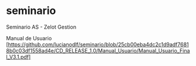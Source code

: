 # seminario
Seminario AS - Zelot Gestion

Manual de Usuario [https://github.com/lucianodlf/seminario/blob/25cb00eba4dc2c1d9adf76818b0c03df1558ad4e/CD_RELEASE_1.0/Manual_Usuario/Manual_Usuario_Final_V3.1.pdf]
